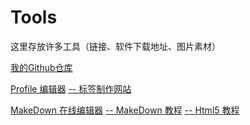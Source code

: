 # Tools
这里存放许多工具（链接、软件下载地址、图片素材）
<p>
<a href="https://github.com/2366983948?tab=repositories" target="_blank">我的Github仓库</a> 
<p>
<a href="https://profilinator.rishav.dev/" target="_blank" title="可视化 profile 生成工具,会自动生成 Markdown 脚本">Profile 编辑器</a> 
<a href="https://shields.io/badges" target="_blank">-- 标签制作网站</a>
<p>
<a href="https://tool.lu/markdown/" target="_blank">MakeDown 在线编辑器</a>
<a href="https://www.runoob.com/markdown/md-tutorial.html" target="_blank">-- MakeDown 教程</a>
<a href="https://www.runoob.com/html/html-tutorial.html" target="_blank">-- Html5 教程</a>